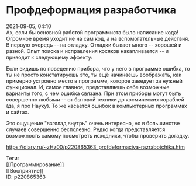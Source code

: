 Профдеформация разработчика
============================

   
 2021-09-05, 04:10   
  Ах, если бы основной работой программиста было написание кода! Огромное время уходит не на сам код, а на вспомогательные действия. В первую очередь -- на отладку. Отладки бывает много -- хорошей и разной. Опыт поиска и исправления косяков накапливается -- и приводит к следующему эффекту:   
   
 Если видишь по поведению прибора, что у него в программе ошибка, то ты не просто констатируешь это, ты ещё начинаешь воображать, как примерно устроено место в программе, которое заведует за нужный функционал. И, самое главное, представляешь себе возможные варианты того, с чем ошибка связана. При этом приборы могут быть совершенно любыми -- от бытовой техники до космических кораблей (да, я про Науку). То же касается ошибок в компьютерных программах и сайтах.   
   
 Это ощущение "взгялад внутрь" очень интересно, но в большинстве случаев совершенно бесполезно. Редко когда представляется возможность самому посмотреть исходники, чтобы проверить догадку.   
    
 <https://diary.ru/~zHz00/p220865363_profdeformaciya-razrabotchika.htm>   
   
 Теги:   
 [[Программирование]]   
 [[Восприятие]]   
 ID: p220865363